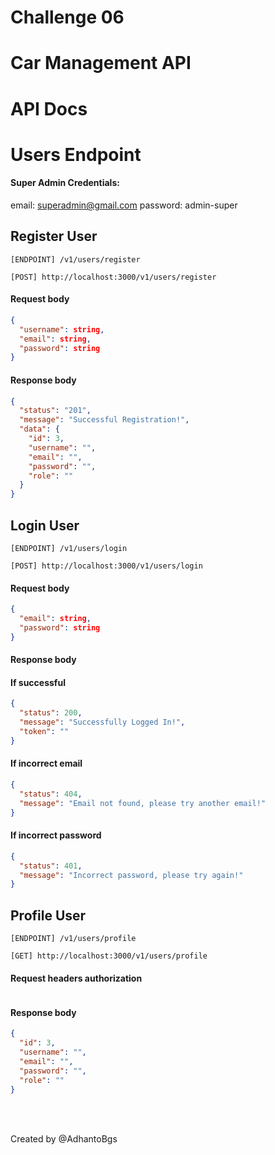 # Challenge 06

# Car Management API

# API Docs

# Users Endpoint

#### Super Admin Credentials:

email: superadmin@gmail.com
password: admin-super

## Register User

`[ENDPOINT] /v1/users/register`

```url
[POST] http://localhost:3000/v1/users/register
```

#### Request body

```json
{
  "username": string,
  "email": string,
  "password": string
}
```

#### Response body

```json
{
  "status": "201",
  "message": "Successful Registration!",
  "data": {
    "id": 3,
    "username": "",
    "email": "",
    "password": "",
    "role": ""
  }
}
```

## Login User

`[ENDPOINT] /v1/users/login`

```url
[POST] http://localhost:3000/v1/users/login
```

#### Request body

```json
{
  "email": string,
  "password": string
}
```

#### Response body

#### If successful

```json
{
  "status": 200,
  "message": "Successfully Logged In!",
  "token": ""
}
```

#### If incorrect email

```json
{
  "status": 404,
  "message": "Email not found, please try another email!"
}
```

#### If incorrect password

```json
{
  "status": 401,
  "message": "Incorrect password, please try again!"
}
```

## Profile User

`[ENDPOINT] /v1/users/profile`

```url
[GET] http://localhost:3000/v1/users/profile
```

#### Request headers authorization

```text

```

#### Response body

```json
{
  "id": 3,
  "username": "",
  "email": "",
  "password": "",
  "role": ""
}
```

<br/><br/>

<p>Created by @AdhantoBgs </p>

